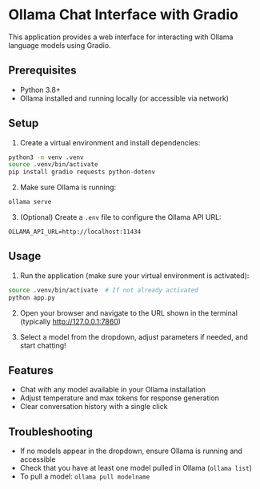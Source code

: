# Ollama Chat Interface with Gradio

This application provides a web interface for interacting with Ollama language models using Gradio.

## Prerequisites

- Python 3.8+
- Ollama installed and running locally (or accessible via network)

## Setup

1. Create a virtual environment and install dependencies:

```bash
python3 -m venv .venv
source .venv/bin/activate
pip install gradio requests python-dotenv
```

2. Make sure Ollama is running:

```bash
ollama serve
```

3. (Optional) Create a `.env` file to configure the Ollama API URL:

```
OLLAMA_API_URL=http://localhost:11434
```

## Usage

1. Run the application (make sure your virtual environment is activated):

```bash
source .venv/bin/activate  # If not already activated
python app.py
```

2. Open your browser and navigate to the URL shown in the terminal (typically http://127.0.0.1:7860)

3. Select a model from the dropdown, adjust parameters if needed, and start chatting!

## Features

- Chat with any model available in your Ollama installation
- Adjust temperature and max tokens for response generation
- Clear conversation history with a single click

## Troubleshooting

- If no models appear in the dropdown, ensure Ollama is running and accessible
- Check that you have at least one model pulled in Ollama (`ollama list`)
- To pull a model: `ollama pull modelname`
